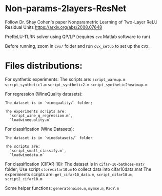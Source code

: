 # Non-params-2layers-ResNet

Follow Dr. Shay Cohen's paper Nonparametric Learning of Two-Layer ReLU Residual Units
https://arxiv.org/abs/2008.07648

PreReLU-TLRN solver using QP/LP (requires `cvx` Matlab software to run)

Before running, zoom in `cvx/` folder and run `cvx_setup` to set up the cvx.

# Files distributions:




  For synthetic experiments:
    The scripts are:
      `script_warmup.m`
      `script_synthetic1.m`
      `script_synthetic2.m`
      `script_synthetic2heatmap.m`

  For regression (WineQuality datasets):
  
    The dataset is in `winequality/` folder;
    
    The experiments scripts are:
      `script_wine_q_regression.m`, 
      `loadwinequality.m`

  For classification (Wine Datasets):
  
    The dataset is in `winedatasets/` folder
    
    The scripts are:
      `script_small_classify.m`, 
      `loadwinedata.m`

  For classification (CIFAR-10):
    The dataset is in `cifar-10-bathces-mat/` folder;
    Use script `storecifar10.m` to collect data into cifar10data.mat
    The experiments scripts are:
      `get_cifar10_data.m`, 
      `script_cifar10.m`, 
      `script2_cifar10.m`

   Some helper functions:
    `generatenoise.m`, 
    `mymse.m`, 
    `PadY.m`
  
    
